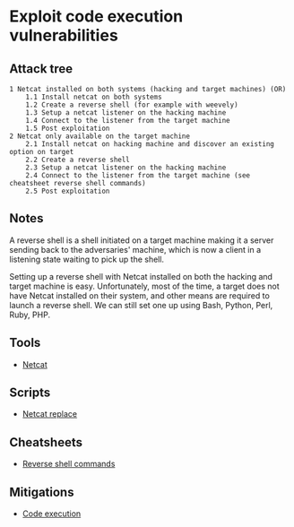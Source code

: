 # Exploit code execution vulnerabilities

## Attack tree

```text
1 Netcat installed on both systems (hacking and target machines) (OR)
    1.1 Install netcat on both systems
    1.2 Create a reverse shell (for example with weevely)
    1.3 Setup a netcat listener on the hacking machine
    1.4 Connect to the listener from the target machine
    1.5 Post exploitation
2 Netcat only available on the target machine
    2.1 Install netcat on hacking machine and discover an existing option on target 
    2.2 Create a reverse shell 
    2.3 Setup a netcat listener on the hacking machine
    2.4 Connect to the listener from the target machine (see cheatsheet reverse shell commands)
    2.5 Post exploitation
```

## Notes

A reverse shell is a shell initiated on a target machine making it a server sending back to the adversaries' machine, 
which is now a client in a listening state waiting to pick up the shell.

Setting up a reverse shell with Netcat installed on both the hacking and target machine is easy. Unfortunately, most of 
the time, a target does not have Netcat installed on their system, and other means are required to launch a reverse 
shell. We can still set one up using Bash, Python, Perl, Ruby, PHP.

## Tools
* [Netcat](https://sectools.org/tool/netcat/)

## Scripts
* [Netcat replace](https://github.com/tymyrddin/ymrir/tree/master/netcat_replace)

## Cheatsheets
* [Reverse shell commands](cheatsheets:docs/application/reverse-shell-commands)

## Mitigations
* [Code execution](app-mitigations:docs/coding/Code-exec)